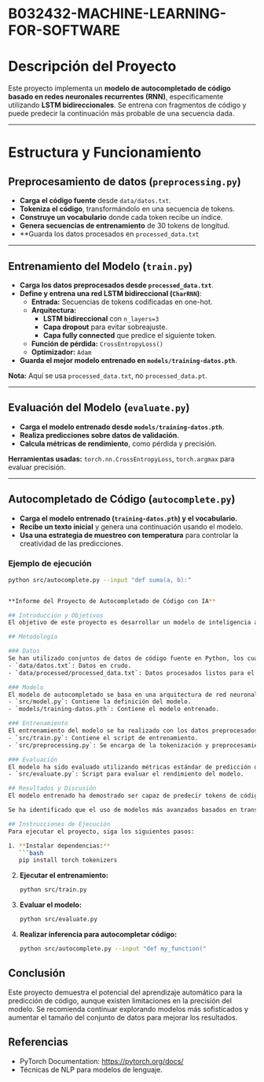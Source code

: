 # B032432-MACHINE-LEARNING-FOR-SOFTWARE
# Descripción del Proyecto

Este proyecto implementa un **modelo de autocompletado de código basado en redes neuronales recurrentes (RNN)**, específicamente utilizando **LSTM bidireccionales**. Se entrena con fragmentos de código y puede predecir la continuación más probable de una secuencia dada.

---

#  Estructura y Funcionamiento

##  Preprocesamiento de datos (`preprocessing.py`)
- **Carga el código fuente** desde `data/datos.txt`.
- **Tokeniza el código**, transformándolo en una secuencia de tokens.
- **Construye un vocabulario** donde cada token recibe un índice.
- **Genera secuencias de entrenamiento** de 30 tokens de longitud.
- **Guarda los datos procesados en `processed_data.txt`


---

##  Entrenamiento del Modelo (`train.py`)
- **Carga los datos preprocesados desde `processed_data.txt`**.
- **Define y entrena una red LSTM bidireccional (`CharRNN`)**:
  - **Entrada:** Secuencias de tokens codificadas en one-hot.
  - **Arquitectura:**
    - **LSTM bidireccional** con `n_layers=3`
    - **Capa dropout** para evitar sobreajuste.
    - **Capa fully connected** que predice el siguiente token.
  - **Función de pérdida:** `CrossEntropyLoss()`
  - **Optimizador:** `Adam`
- **Guarda el mejor modelo entrenado en `models/training-datos.pth`**.

 **Nota:** Aquí se usa `processed_data.txt`, no `processed_data.pt`.

---

## Evaluación del Modelo (`evaluate.py`)
- **Carga el modelo entrenado desde `models/training-datos.pth`**.
- **Realiza predicciones sobre datos de validación**.
- **Calcula métricas de rendimiento**, como pérdida y precisión.

 **Herramientas usadas:** `torch.nn.CrossEntropyLoss`, `torch.argmax` para evaluar precisión.

---

##  Autocompletado de Código (`autocomplete.py`)
- **Carga el modelo entrenado (`training-datos.pth`) y el vocabulario.**
- **Recibe un texto inicial** y genera una continuación usando el modelo.
- **Usa una estrategia de muestreo con temperatura** para controlar la creatividad de las predicciones.

### **Ejemplo de ejecución**
```bash
python src/autocomplete.py --input "def suma(a, b):"


**Informe del Proyecto de Autocompletado de Código con IA**

## Introducción y Objetivos
El objetivo de este proyecto es desarrollar un modelo de inteligencia artificial capaz de realizar autocompletado de código en Python. Se ha implementado utilizando la biblioteca PyTorch y técnicas de procesamiento de lenguaje natural para entrenar una red neuronal que pueda predecir el siguiente token o línea de código a partir de un fragmento dado.

## Metodología

### Datos
Se han utilizado conjuntos de datos de código fuente en Python, los cuales han sido preprocesados y tokenizados para su uso en el modelo. Los datos están organizados en los siguientes archivos:
- `data/datos.txt`: Datos en crudo.
- `data/processed/processed_data.txt`: Datos procesados listos para el entrenamiento.

### Modelo
El modelo de autocompletado se basa en una arquitectura de red neuronal con PyTorch. Se han explorado tanto modelos secuenciales simples como arquitecturas basadas en transformadores para mejorar la precisión de las predicciones.
- `src/model.py`: Contiene la definición del modelo.
- `models/training-datos.pth`: Contiene el modelo entrenado.

### Entrenamiento
El entrenamiento del modelo se ha realizado con los datos preprocesados, utilizando optimización por descenso de gradiente y técnicas de regularización para evitar sobreajuste.
- `src/train.py`: Contiene el script de entrenamiento.
- `src/preprocessing.py`: Se encarga de la tokenización y preprocesamiento de datos.

### Evaluación
El modelo ha sido evaluado utilizando métricas estándar de predicción de secuencias, incluyendo precisión y pérdida.
- `src/evaluate.py`: Script para evaluar el rendimiento del modelo.

## Resultados y Discusión
El modelo entrenado ha demostrado ser capaz de predecir tokens de código con una precisión razonable, especialmente en estructuras sintácticas comunes de Python. Sin embargo, presenta dificultades con fragmentos complejos y dependencias a largo plazo.

Se ha identificado que el uso de modelos más avanzados basados en transformadores podría mejorar los resultados, aunque a costa de mayores requerimientos computacionales.

## Instrucciones de Ejecución
Para ejecutar el proyecto, siga los siguientes pasos:

1. **Instalar dependencias:**
   ```bash
   pip install torch tokenizers
   ```

2. **Ejecutar el entrenamiento:**
   ```bash
   python src/train.py
   ```

3. **Evaluar el modelo:**
   ```bash
   python src/evaluate.py
   ```

4. **Realizar inferencia para autocompletar código:**
   ```bash
   python src/autocomplete.py --input "def my_function("
   ```

## Conclusión
Este proyecto demuestra el potencial del aprendizaje automático para la predicción de código, aunque existen limitaciones en la precisión del modelo. Se recomienda continuar explorando modelos más sofisticados y aumentar el tamaño del conjunto de datos para mejorar los resultados.

## Referencias
- PyTorch Documentation: https://pytorch.org/docs/
- Técnicas de NLP para modelos de lenguaje.


